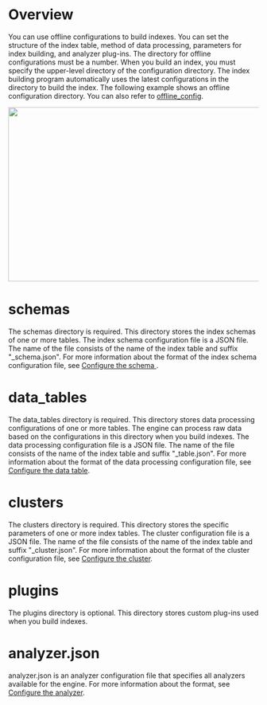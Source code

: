 # Overview
You can use offline configurations to build indexes. You can set the structure of the index table, method of data processing, parameters for index building, and analyzer plug-ins. The directory for offline configurations must be a number. When you build an index, you must specify the upper-level directory of the configuration directory. The index building program automatically uses the latest configurations in the directory to build the index. The following example shows an offline configuration directory. You can also refer to [offline_config](https://github.com/alibaba/havenask/tree/main/example/config/normal_config/offline_config/).

<div align="left" >
<img src="https://user-images.githubusercontent.com/115977247/199416526-176caadf-0c1b-4bc1-be29-0d4f572ffb68.png" height="350" width="550" align="center" />
</div>

# schemas
The schemas directory is required. This directory stores the index schemas of one or more tables. The index schema configuration file is a JSON file. The name of the file consists of the name of the index table and suffix "_schema.json". For more information about the format of the index schema configuration file, see [Configure the schema ](https://github.com/alibaba/havenask/wiki/schema-config-en).

# data_tables
The data_tables directory is required. This directory stores data processing configurations of one or more tables. The engine can process raw data based on the configurations in this directory when you build indexes. The data processing configuration file is a JSON file. The name of the file consists of the name of the index table and suffix "_table.json". For more information about the format of the data processing configuration file, see [Configure the data table](https://github.com/alibaba/havenask/wiki/data_table.json-en).

# clusters
The clusters directory is required. This directory stores the specific parameters of one or more index tables. The cluster configuration file is a JSON file. The name of the file consists of the name of the index table and suffix "_cluster.json". For more information about the format of the cluster configuration file, see [Configure the cluster](https://github.com/alibaba/havenask/wiki/cluster-config-en).

# plugins
The plugins directory is optional. This directory stores custom plug-ins used when you build indexes.

# analyzer.json
analyzer.json is an analyzer configuration file that specifies all analyzers available for the engine. For more information about the format, see [Configure the analyzer](https://github.com/alibaba/havenask/wiki/analyzer-en).

